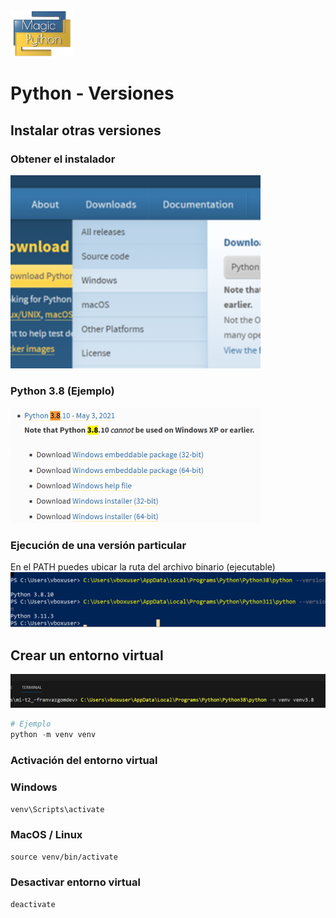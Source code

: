 <img src="../../images/LogoMagicPython.png" width="100">

# Python - Versiones
## Instalar otras versiones
### Obtener el instalador
<img src="../../images/PythonAllVersions.png" width="400">

### Python 3.8 (Ejemplo)
<img src="../../images/Python3.8Installer.png" width="400">


### Ejecución de una versión particular
En el PATH puedes ubicar la ruta del archivo binario (ejecutable)<br>
<img src="../../images/PythonExecDiffVersion.png" width="800">


## Crear un entorno virtual 
<img src="../../images/PythonVenv3.8.png" width="1000">

```python
# Ejemplo  
python -m venv venv
```


### Activación del entorno virtual 
### Windows
`venv\Scripts\activate`

### MacOS / Linux
`source venv/bin/activate`

### Desactivar entorno virtual
`deactivate`



